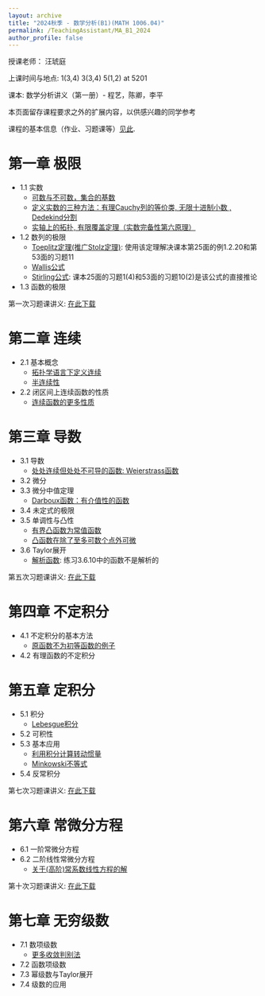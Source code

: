```yaml
---
layout: archive
title: "2024秋季 - 数学分析(B1)(MATH 1006.04)"
permalink: /TeachingAssistant/MA_B1_2024
author_profile: false
---
```



授课老师： 汪琥庭

上课时间与地点: 1(3,4) 3(3,4) 5(1,2) at 5201

课本: 数学分析讲义（第一册）- 程艺，陈卿，李平 

本页面留存课程要求之外的扩展内容，以供感兴趣的同学参考

课程的基本信息（作业、习题课等）[见此](https://passiflora-sago.github.io/24FallMAB1.html).

第一章  极限
======
* 1.1  实数
  * [可数与不可数，集合的基数](http://LyuChangle2006.github.io/files/1.pdf)
  * [定义实数的三种方法：有理Cauchy列的等价类, 无限十进制小数 , Dedekind分割](http://LyuChangle2006.github.io/files/2.pdf)
  * [实轴上的拓扑, 有限覆盖定理（实数完备性第六原理）](http://LyuChangle2006.github.io/files/3.pdf)
* 1.2  数列的极限
  * [Toeplitz定理(推广Stolz定理)](https://zhuanlan.zhihu.com/p/29912566?utm_id=0): 使用该定理解决课本第25面的例1.2.20和第53面的习题11
  * [Wallis公式](https://baike.baidu.com/item/%E6%B2%83%E5%88%A9%E6%96%AF%E5%85%AC%E5%BC%8F/22784701?fr=ge_ala)
  * [Stirling公式](https://zhuanlan.zhihu.com/p/331906704): 课本25面的习题1(4)和53面的习题10(2)是该公式的直接推论
* 1.3  函数的极限

第一次习题课讲义: [在此下载](http://LyuChangle2006.github.io/files/第1次习题课.pdf)

第二章  连续
======
* 2.1 基本概念
  *  [拓扑学语言下定义连续](https://zhuanlan.zhihu.com/p/370638571)
  *  [半连续性](https://blog.csdn.net/weixin_45120088/article/details/104263935)
* 2.2 闭区间上连续函数的性质
  *  [连续函数的更多性质](http://LyuChangle2006.github.io/files/4.pdf)

第三章  导数
======
* 3.1 导数
  * [处处连续但处处不可导的函数: Weierstrass函数](http://LyuChangle2006.github.io/files/5.pdf)
* 3.2 微分
* 3.3 微分中值定理
  * [Darboux函数：有介值性的函数](https://encyclopediaofmath.org/wiki/Darboux_property)
* 3.4 未定式的极限
* 3.5 单调性与凸性
  * [有界凸函数为常值函数](https://www.zhihu.com/question/263859516/answer/2598940423)
  * [凸函数在除了至多可数个点外可微](https://math.stackexchange.com/questions/946311/a-convex-function-is-differentiable-at-all-but-countably-many-points)
* 3.6 Taylor展开
  * [解析函数](https://en.wikipedia.org/wiki/Analytic_function): 练习3.6.10中的函数不是解析的

第五次习题课讲义: [在此下载](http://LyuChangle2006.github.io/files/第5次习题课讲义.pdf)


第四章   不定积分
======
* 4.1 不定积分的基本方法
  * [原函数不为初等函数的例子](https://web.archive.org/web/20160612175604/http://hubpages.com:80/education/List-of-Functions-You-Cannot-Integrate-No-Antiderivatives)
* 4.2 有理函数的不定积分

第五章   定积分
======
* 5.1 积分
  * [Lebesgue积分](https://baike.baidu.com/item/%E5%8B%92%E8%B4%9D%E6%A0%BC%E7%A7%AF%E5%88%86/966559?fr=ge_ala)
* 5.2 可积性
* 5.3 基本应用
  * [利用积分计算转动惯量](https://zhuanlan.zhihu.com/p/466928586)
  * [Minkowski不等式](https://en.wikipedia.org/wiki/Minkowski_inequality)
* 5.4 反常积分

第七次习题课讲义: [在此下载](http://LyuChangle2006.github.io/files/1_数分B1第七次习题课.pdf)


第六章   常微分方程
======
* 6.1 一阶常微分方程
* 6.2 二阶线性常微分方程
  *  [关于(高阶)常系数线性方程的解](http://LyuChangle2006.github.io/files/6.pdf)

第十次习题课讲义: [在此下载](http://LyuChangle2006.github.io/files/数分B1第十次习题课.pdf)

第七章   无穷级数
======
* 7.1 数项级数
  * [更多收敛判别法](https://www.whitman.edu/documents/Academics/Mathematics/2019/Fix-Gordon.pdf)
* 7.2 函数项级数
* 7.3 幂级数与Taylor展开
* 7.4 级数的应用
